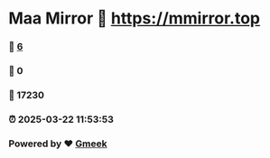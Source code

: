 # Maa Mirror :link: https://mmirror.top 
### :page_facing_up: [6](https://mmirror.top/tag.html) 
### :speech_balloon: 0 
### :hibiscus: 17230 
### :alarm_clock: 2025-03-22 11:53:53 
### Powered by :heart: [Gmeek](https://github.com/Meekdai/Gmeek)
